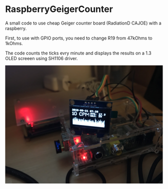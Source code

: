 # RaspberryGeigerCounter

A small code to use cheap Geiger counter board (RadiationD CAJOE) with a raspberry.

First, to use with GPIO ports, you need to change R19 from 47kOhms to 1kOhms.

The code counts the ticks evry minute and displays the results on a 1.3 OLED screeen using SH1106 driver.


![](./Geiger.jpg )
